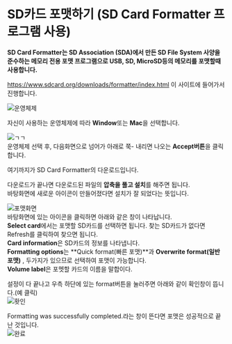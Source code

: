 SD카드 포맷하기 (SD Card Formatter 프로그램 사용)
============================================

**SD Card Formatter는 SD Association (SDA)에서 만든 SD File System 사양을 준수하는 메모리 전용 포맷 프로그램으로 USB, SD, MicroSD등의 메모리를 포맷할때 사용합니다.**

<https://www.sdcard.org/downloads/formatter/index.html>
이 사이트에 들어가서 진행합니다.

![운영체제](https://user-images.githubusercontent.com/59803206/89146895-10acfa00-d590-11ea-98eb-a4afbfd04db0.PNG)    

자신이 사용하는 운영체제에 따라 **Window**또는 **Mac**을 선택합니다.    


![ㄱㄱ](https://user-images.githubusercontent.com/59803206/89146943-3c2fe480-d590-11ea-931a-931a5956aeb1.PNG)    
운영체제 선택 후, 다음화면으로 넘어가 아래로 쭉- 내리면 나오는 **Accept버튼**을 클릭합니다.  

여기까지가 SD Card Formatter의 다운로드입니다.    

다운로드가 끝나면 다운로드된 파일의 **압축을 풀고 설치**를 해주면 됩니다.  
바탕화면에 새로운 아이콘이 만들어졌다면 설치가 잘 되었다는 뜻입니다.      

![포맷화면](https://user-images.githubusercontent.com/59803206/89147467-ae54f900-d591-11ea-83b3-769e6bfff1c6.PNG)    
바탕화면에 있는 아이콘을 클릭하면 아래와 같은 창이 나타납니다.  
**Select card**에서는 포맷할 SD카드를 선택하면 됩니다. 찾는 SD카드가 없다면 Refresh를 클릭하여 찾으면 됩니다.  
**Card information**은 SD카드의 정보를 나타냅니다.  
**Formatting options**는 **Quick format(빠른 포맷)**과 **Overwrite format(일반 포맷)** , 두가지가 있으므로 선택하여 포맷이 가능합니다.  
**Volume label**은 포멧할 카드의 이름을 말합이다.

설정이 다 끝나고 우측 하단에 있는 format버튼을 눌러주면 아래와 같이 확인창이 뜹니다.(예 클릭)  
![홧인](https://user-images.githubusercontent.com/59803206/89192406-4d541200-d5df-11ea-8fe9-dfac3136141d.png)    

Formatting was successfully completed.라는 창이 뜬다면 포맷은 성공적으로 끝난 것입니다.  
![완료](https://user-images.githubusercontent.com/59803206/89192416-50e79900-d5df-11ea-8501-01ead0a4a2c2.png)  